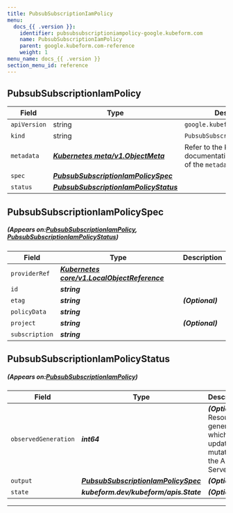 ```yaml
---
title: PubsubSubscriptionIamPolicy
menu:
  docs_{{ .version }}:
    identifier: pubsubsubscriptioniampolicy-google.kubeform.com
    name: PubsubSubscriptionIamPolicy
    parent: google.kubeform.com-reference
    weight: 1
menu_name: docs_{{ .version }}
section_menu_id: reference
---
```


## PubsubSubscriptionIamPolicy
| Field | Type | Description |
| ------ | ----- | ----------- |
| `apiVersion` | string | `google.kubeform.com/v1alpha1` |
|    `kind` | string | `PubsubSubscriptionIamPolicy` |
| `metadata` | ***[Kubernetes meta/v1.ObjectMeta](https://kubernetes.io/docs/reference/generated/kubernetes-api/v1.13/#objectmeta-v1-meta)***|Refer to the Kubernetes API documentation for the fields of the `metadata` field.|
| `spec` | ***[PubsubSubscriptionIamPolicySpec](#PubsubSubscriptionIamPolicySpec)***||
| `status` | ***[PubsubSubscriptionIamPolicyStatus](#PubsubSubscriptionIamPolicyStatus)***||
## PubsubSubscriptionIamPolicySpec
##### (Appears on:[PubsubSubscriptionIamPolicy](#PubsubSubscriptionIamPolicy), [PubsubSubscriptionIamPolicyStatus](#PubsubSubscriptionIamPolicyStatus))
| Field | Type | Description |
| ------ | ----- | ----------- |
| `providerRef` | ***[Kubernetes core/v1.LocalObjectReference](https://kubernetes.io/docs/reference/generated/kubernetes-api/v1.13/#localobjectreference-v1-core)***||
| `id` | ***string***||
| `etag` | ***string***| ***(Optional)*** |
| `policyData` | ***string***||
| `project` | ***string***| ***(Optional)*** |
| `subscription` | ***string***||
## PubsubSubscriptionIamPolicyStatus
##### (Appears on:[PubsubSubscriptionIamPolicy](#PubsubSubscriptionIamPolicy))
| Field | Type | Description |
| ------ | ----- | ----------- |
| `observedGeneration` | ***int64***| ***(Optional)*** Resource generation, which is updated on mutation by the API Server.|
| `output` | ***[PubsubSubscriptionIamPolicySpec](#PubsubSubscriptionIamPolicySpec)***| ***(Optional)*** |
| `state` | ***kubeform.dev/kubeform/apis.State***| ***(Optional)*** |
---
